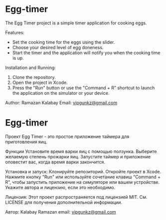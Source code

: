 # Egg-timer

The Egg Timer project is a simple timer application for cooking eggs.

Features:
- Set the cooking time for the eggs using the slider.
- Choose your desired level of egg doneness.
- Start the timer and the application will notify you when the cooking time is up.

Installation and Running:
1. Clone the repository.
2. Open the project in Xcode.
3. Press the "Run" button or use the "Command + R" shortcut to launch the application on the simulator or your device.

Author: Ramazan Kalabay
Email: vipgunkz@gmail.com

# Egg-timer

Проект Egg Timer - это простое приложение таймера для приготовления яиц.

Функции
Установите время варки яиц с помощью ползунка.
Выберите желаемую степень прожарки яиц.
Запустите таймер и приложение оповестит вас, когда время варки закончится.

Установка и запуск:
Клонируйте репозиторий.
Откройте проект в Xcode.
Нажмите кнопку "Run" или используйте сочетание клавиш "Command + R", чтобы запустить приложение на симуляторе или вашем устройстве.
Укажите автора и лицензию, если это необходимо.

Лицензия:
Этот проект распространяется под лицензией MIT. См. LICENSE для получения дополнительной информации.

Автор: Kalabay Ramazan
email: vipgunkz@gmail.com
